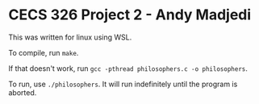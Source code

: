 # CECS 326 Project 2 - Andy Madjedi

This was written for linux using WSL.

To compile, run `make`.

If  that doesn't work, run `gcc -pthread philosophers.c -o philosophers`.

To run, use `./philosophers`. It will run indefinitely until the program is aborted.